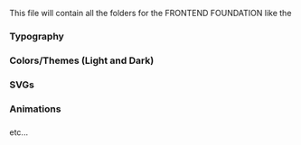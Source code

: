 This file will contain all the folders for the FRONTEND FOUNDATION like the 
### Typography 
### Colors/Themes (Light and Dark)
### SVGs
### Animations
### 


etc...